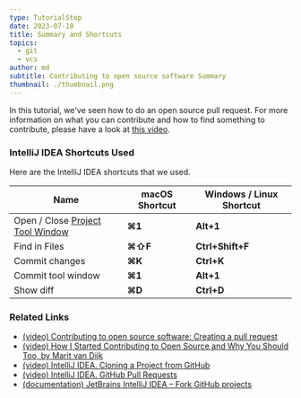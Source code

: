 ```yaml
---
type: TutorialStep
date: 2023-07-10
title: Summary and Shortcuts
topics:
  - git
  - vcs
author: md
subtitle: Contributing to open source software Summary
thumbnail: ./thumbnail.png
---
```


In this tutorial, we've seen how to do an open source pull request. For more information on what you can contribute and
how to find something to contribute, please have a look at [this video](https://www.youtube.com/watch?v=GAqfMNB-YBU).

### IntelliJ IDEA Shortcuts Used

Here are the IntelliJ IDEA shortcuts that we used.

| Name                                                                                             | macOS Shortcut | Windows / Linux Shortcut |
| ------------------------------------------------------------------------------------------------ | -------------- | ------------------------ |
| Open / Close [Project Tool Window](https://www.jetbrains.com/help/idea/project-tool-window.html) | **⌘1**         | **Alt+1**                |
| Find in Files                                                                                    | **⌘⇧F**        | **Ctrl+Shift+F**         |
| Commit changes                                                                                   | **⌘K**         | **Ctrl+K**               |
| Commit tool window                                                                               | **⌘1**         | **Alt+1**                |
| Show diff                                                                                        | **⌘D**         | **Ctrl+D**               |

### Related Links

- [(video) Contributing to open source software: Creating a pull request](https://www.youtube.com/watch?v=xPOPjGbv_TY)
- [(video) How I Started Contributing to Open Source and Why You Should Too, by Marit van Dijk](https://www.youtube.com/watch?v=GAqfMNB-YBU)
- [(video) IntelliJ IDEA. Cloning a Project from GitHub](https://www.youtube.com/watch?v=aBVOAnygcZw)
- [(video) IntelliJ IDEA. GitHub Pull Requests](https://www.youtube.com/watch?v=MoXxF3aWW8k)
- [(documentation) JetBrains IntelliJ IDEA – Fork GitHub projects](https://www.jetbrains.com/help/idea/fork-github-projects.html)
